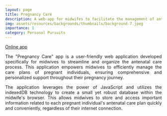 ```yaml
---
layout: page
title: Pregnancy Care
description: A web-app for midwifes to facilitate the management of antenatal care plans.
img: assets/resources/backgrounds/thumbnails/background-7.jpeg
importance: 1
category: Personal Pursuits
---
```


<a href="https://bahp.github.io/js-spare-code/examples/apps/pregnant-care/main.html"
   class="" target="_blank">
   Online app
   <i class="fa fa-sm fa-link" aria-hidden="true"></i>
</a>

<p align="justify">
    The "Pregnancy Care" app is a user-friendly web application developed specifically
    for midwives to streamline and organize the antenatal care process. This application
    empowers midwives to efficiently manage the care plans of pregnant individuals, ensuring 
    comprehensive and personalized support throughout their pregnancy journey.
</p>

<p align="justify">
    The application leverages the power of JavaScript and utilizes the indexedDB technology 
    to create a small yet robust database within the midwife's browser. This allows midwives 
    to store and access important information related to each pregnant individual's antenatal 
    care plan quickly and conveniently, regardless of their internet connection.
</p>